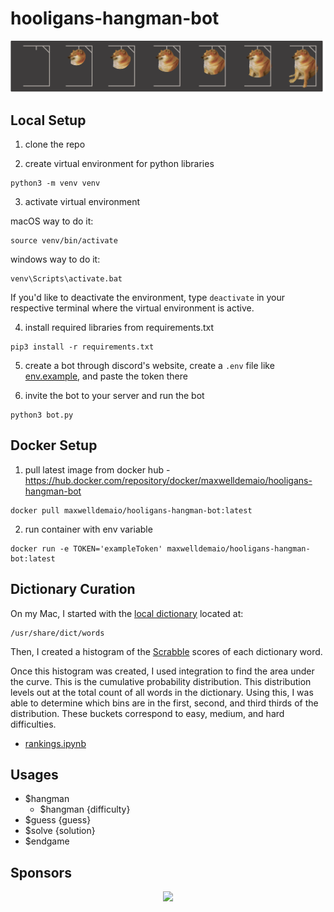 # hooligans-hangman-bot

![design2](./static/design2.png)

## Local Setup

1. clone the repo

2. create virtual environment for python libraries

```commandline
python3 -m venv venv
```

3. activate virtual environment

macOS way to do it:

```commandline
source venv/bin/activate
```

windows way to do it:

```commandline
venv\Scripts\activate.bat
```

If you'd like to deactivate the environment, type `deactivate` in your respective terminal where the virtual environment is active.

4. install required libraries from requirements.txt

```commandline
pip3 install -r requirements.txt
```

5. create a bot through discord's website, create a `.env` file like [env.example](./env.example), and paste the token there

6. invite the bot to your server and run the bot

```commandline
python3 bot.py
```

## Docker Setup

1. pull latest image from docker hub - https://hub.docker.com/repository/docker/maxwelldemaio/hooligans-hangman-bot

```commandline
docker pull maxwelldemaio/hooligans-hangman-bot:latest
```

2. run container with env variable

```commandline
docker run -e TOKEN='exampleToken' maxwelldemaio/hooligans-hangman-bot:latest
```

## Dictionary Curation

On my Mac, I started with the [local dictionary](<https://en.wikipedia.org/wiki/Words_(Unix)>) located at:

```
/usr/share/dict/words
```

Then, I created a histogram of the [Scrabble](https://en.wikipedia.org/wiki/Scrabble) scores of each dictionary word.

Once this histogram was created, I used integration to find the area under the curve. This is the cumulative probability distribution. This distribution levels out at the total count of all words in the dictionary. Using this, I was able to determine which bins are in the first, second, and third thirds of the distribution. These buckets correspond to easy, medium, and hard difficulties.

- [rankings.ipynb](./rankings.ipynb)

## Usages

- $hangman
  - $hangman {difficulty}
- $guess {guess}
- $solve {solution}
- $endgame

## Sponsors

<p align="center">
  <a href="https://cdn.jsdelivr.net/gh/maxdemaio/sponsors/sponsors.svg">
    <img src='https://cdn.jsdelivr.net/gh/maxdemaio/sponsors/sponsors.svg'/>
  </a>
</p>
